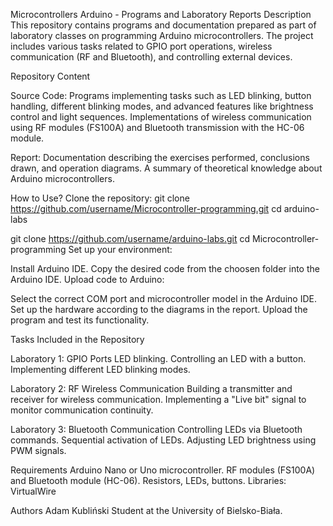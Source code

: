 Microcontrollers Arduino - Programs and Laboratory Reports
Description
This repository contains programs and documentation prepared as part of laboratory classes on programming Arduino microcontrollers. The project includes various tasks related to GPIO port operations, wireless communication (RF and Bluetooth), and controlling external devices.

Repository Content

Source Code:
Programs implementing tasks such as LED blinking, button handling, different blinking modes, and advanced features like brightness control and light sequences.
Implementations of wireless communication using RF modules (FS100A) and Bluetooth transmission with the HC-06 module.

Report:
Documentation describing the exercises performed, conclusions drawn, and operation diagrams.
A summary of theoretical knowledge about Arduino microcontrollers.

How to Use?
Clone the repository:
git clone https://github.com/username/Microcontroller-programming.git
cd arduino-labs

git clone https://github.com/username/arduino-labs.git
cd Microcontroller-programming
Set up your environment:

Install Arduino IDE.
Copy the desired code from the choosen folder into the Arduino IDE.
Upload code to Arduino:

Select the correct COM port and microcontroller model in the Arduino IDE.
Set up the hardware according to the diagrams in the report.
Upload the program and test its functionality.

Tasks Included in the Repository

Laboratory 1: GPIO Ports
LED blinking.
Controlling an LED with a button.
Implementing different LED blinking modes.

Laboratory 2: RF Wireless Communication
Building a transmitter and receiver for wireless communication.
Implementing a "Live bit" signal to monitor communication continuity.

Laboratory 3: Bluetooth Communication
Controlling LEDs via Bluetooth commands.
Sequential activation of LEDs.
Adjusting LED brightness using PWM signals.

Requirements
Arduino Nano or Uno microcontroller.
RF modules (FS100A) and Bluetooth module (HC-06).
Resistors, LEDs, buttons.
Libraries:
VirtualWire

Authors
Adam Kubliński
Student at the University of Bielsko-Biała.
